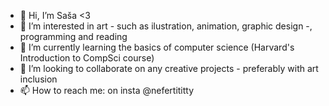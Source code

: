 - 👋 Hi, I’m Saša <3
- 👀 I’m interested in art - such as ilustration, animation, graphic design -, programming and reading
- 🌱 I’m currently learning the basics of computer science (Harvard's Introduction to CompSci course)
- 💞️ I’m looking to collaborate on any creative projects - preferably with art inclusion
- 📫 How to reach me: on insta @nefertititty

<!---
snailcloud/snailcloud is a ✨ special ✨ repository because its `README.md` (this file) appears on your GitHub profile.
You can click the Preview link to take a look at your changes.
--->
